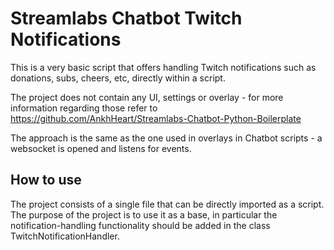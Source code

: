 # Streamlabs Chatbot Twitch Notifications
This is a very basic script that offers handling Twitch notifications such as donations, subs, cheers, etc, directly within a script. 

The project does not contain any UI, settings or overlay - for more information regarding those refer to 
https://github.com/AnkhHeart/Streamlabs-Chatbot-Python-Boilerplate

The approach is the same as the one used in overlays in Chatbot scripts - a websocket is opened and listens for events.

## How to use
The project consists of a single file that can be directly imported as a script. The purpose of the project is to use it as a base, in particular the notification-handling functionality should be added in the class TwitchNotificationHandler.
